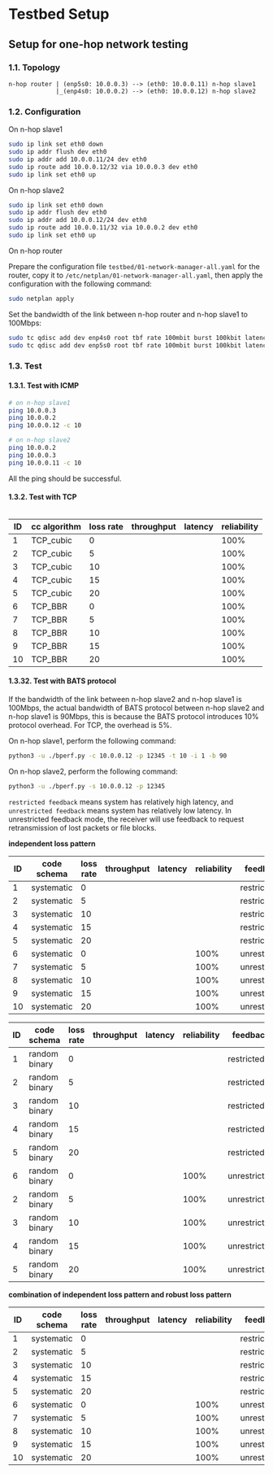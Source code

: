# Testbed Setup
## Setup for one-hop network testing

### 1.1. Topology

```text
n-hop router | (enp5s0: 10.0.0.3) --> (eth0: 10.0.0.11) n-hop slave1
             |_(enp4s0: 10.0.0.2) --> (eth0: 10.0.0.12) n-hop slave2
```

### 1.2. Configuration

On n-hop slave1

```bash
sudo ip link set eth0 down
sudo ip addr flush dev eth0
sudo ip addr add 10.0.0.11/24 dev eth0
sudo ip route add 10.0.0.12/32 via 10.0.0.3 dev eth0
sudo ip link set eth0 up
```

On n-hop slave2

```bash
sudo ip link set eth0 down
sudo ip addr flush dev eth0
sudo ip addr add 10.0.0.12/24 dev eth0
sudo ip route add 10.0.0.11/32 via 10.0.0.2 dev eth0
sudo ip link set eth0 up
```

On n-hop router

Prepare the configuration file `testbed/01-network-manager-all.yaml` for the router, copy it to `/etc/netplan/01-network-manager-all.yaml`,
then apply the configuration with the following command:

```bash
sudo netplan apply
```

Set the bandwidth of the link between n-hop router and n-hop slave1 to 100Mbps:

```bash
sudo tc qdisc add dev enp4s0 root tbf rate 100mbit burst 100kbit latency 1ms
sudo tc qdisc add dev enp5s0 root tbf rate 100mbit burst 100kbit latency 1ms
```

### 1.3. Test

#### 1.3.1. Test with ICMP

```bash
# on n-hop slave1
ping 10.0.0.3
ping 10.0.0.2
ping 10.0.0.12 -c 10

# on n-hop slave2
ping 10.0.0.2
ping 10.0.0.3
ping 10.0.0.11 -c 10
```

All the ping should be successful.

#### 1.3.2. Test with TCP

```bash

```

| ID  | cc algorithm | loss rate | throughput | latency | reliability |
| --- | ------------ | --------- | ---------- | ------- | ----------- |
| 1   | TCP_cubic    | 0         |            |         | 100%        |
| 2   | TCP_cubic    | 5         |            |         | 100%        |
| 3   | TCP_cubic    | 10        |            |         | 100%        |
| 4   | TCP_cubic    | 15        |            |         | 100%        |
| 5   | TCP_cubic    | 20        |            |         | 100%        |
| 6   | TCP_BBR      | 0         |            |         | 100%        |
| 7   | TCP_BBR      | 5         |            |         | 100%        |
| 8   | TCP_BBR      | 10        |            |         | 100%        |
| 9   | TCP_BBR      | 15        |            |         | 100%        |
| 10  | TCP_BBR      | 20        |            |         | 100%        |

#### 1.3.32. Test with BATS protocol

If the bandwidth of the link between n-hop slave2 and n-hop slave1 is 100Mbps, the actual bandwidth of BATS protocol between n-hop slave2 and n-hop slave1 is 90Mbps, this is because the BATS protocol introduces 10% protocol overhead. For TCP, the overhead is 5%.

On n-hop slave1, perform the following command:

```bash
python3 -u ./bperf.py -c 10.0.0.12 -p 12345 -t 10 -i 1 -b 90
```

On n-hop slave2, perform the following command:

```bash
python3 -u ./bperf.py -s 10.0.0.12 -p 12345
```

`restricted feedback` means system has relatively high latency, and `unrestricted feedback` means system has relatively low latency. In unrestricted feedback mode, the receiver will use feedback to request retransmission of lost packets or file blocks.

**independent loss pattern**

| ID  | code schema | loss rate | throughput | latency | reliability | feedback     |
| --- | ----------- | --------- | ---------- | ------- | ----------- | ------------ |
| 1   | systematic  | 0         |            |         |             | restricted   |
| 2   | systematic  | 5         |            |         |             | restricted   |
| 3   | systematic  | 10        |            |         |             | restricted   |
| 4   | systematic  | 15        |            |         |             | restricted   |
| 5   | systematic  | 20        |            |         |             | restricted   |
| 6   | systematic  | 0         |            |         | 100%        | unrestricted |
| 7   | systematic  | 5         |            |         | 100%        | unrestricted |
| 8   | systematic  | 10        |            |         | 100%        | unrestricted |
| 9   | systematic  | 15        |            |         | 100%        | unrestricted |
| 10  | systematic  | 20        |            |         | 100%        | unrestricted |


| ID  | code schema   | loss rate | throughput | latency | reliability | feedback     |
| --- | ------------- | --------- | ---------- | ------- | ----------- | ------------ |
| 1   | random binary | 0         |            |         |             | restricted   |
| 2   | random binary | 5         |            |         |             | restricted   |
| 3   | random binary | 10        |            |         |             | restricted   |
| 4   | random binary | 15        |            |         |             | restricted   |
| 5   | random binary | 20        |            |         |             | restricted   |
| 6   | random binary | 0         |            |         | 100%        | unrestricted |
| 2   | random binary | 5         |            |         | 100%        | unrestricted |
| 3   | random binary | 10        |            |         | 100%        | unrestricted |
| 4   | random binary | 15        |            |         | 100%        | unrestricted |
| 5   | random binary | 20        |            |         | 100%        | unrestricted |


**combination of independent loss pattern and robust loss pattern**

| ID  | code schema | loss rate | throughput | latency | reliability | feedback     |
| --- | ----------- | --------- | ---------- | ------- | ----------- | ------------ |
| 1   | systematic  | 0         |            |         |             | restricted   |
| 2   | systematic  | 5         |            |         |             | restricted   |
| 3   | systematic  | 10        |            |         |             | restricted   |
| 4   | systematic  | 15        |            |         |             | restricted   |
| 5   | systematic  | 20        |            |         |             | restricted   |
| 6   | systematic  | 0         |            |         | 100%        | unrestricted |
| 7   | systematic  | 5         |            |         | 100%        | unrestricted |
| 8   | systematic  | 10        |            |         | 100%        | unrestricted |
| 9   | systematic  | 15        |            |         | 100%        | unrestricted |
| 10  | systematic  | 20        |            |         | 100%        | unrestricted |